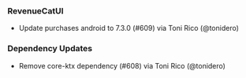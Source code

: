 ### RevenueCatUI
* Update purchases android to 7.3.0 (#609) via Toni Rico (@tonidero)
### Dependency Updates
* Remove core-ktx dependency (#608) via Toni Rico (@tonidero)
